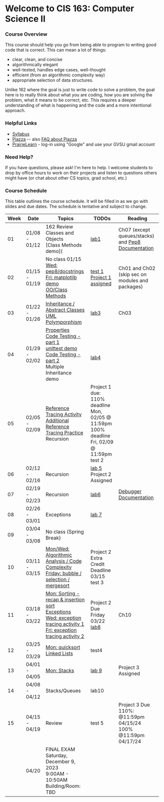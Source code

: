 # Welcome to CIS 163:  Computer Science II

### Course Overview
This course should help you go from being able to program to writing good code that is correct.
This can mean a lot of things:
* clear, clean, and concise
* algorithmically elegant
* well-tested, handles edge cases, well-thought
* efficient (from an algorithmic complexity way)
* appropriate selection of data structures.

Unlike 162 where the goal is just to write code to solve a problem, the goal here is to really think about
what you are coding, how you are solving the problem, what it means to be correct, etc.
This requires a deeper understanding
of what is happening and the code and a more intentional approach.

### Helpful Links

* [Syllabus](syllabus.md)
* [Piazza](https://piazza.com/gvsu/winter2024/cis16302/home) -- also [FAQ about Piazza](piazza-faq.md)
* [PrairieLearn](https://us.prairielearn.com/pl/course_instance/147595) - log-in
  using "Google" and use your GVSU gmail account

### Need Help?
If you have questions, please ask!  I'm here to help.  I welcome students
to drop by office hours to work on their projects and
listen to questions others might have (or chat
about other CS topics, grad school, etc.)

### Course Schedule
This table outlines the course schedule.  It will be filled in
as we go with slides and due dates.  The schedule is tentative and subject to change.

| Week | Date          | Topics | TODOs | Reading |
| ---- | ------------- | ------ | ----- | ------- |
|  01  | 01/08 - 01/12 | 162 Review <br>  Classes and Objects <br> [Class Methods demo](|  [lab1](https://us.prairielearn.com/pl/course_instance/147595/assessment/2388788) | Ch07 (except queues/stacks) and [Pep8 Documentation](https://peps.python.org/pep-008) |
|  02  | 01/15 - 01/19 | No class 01/15 <br> [Wed: pep8/docstrings](lec-notes/lec04-pep.pdf) <br> [Fri: matplotlib demo](misc-files/misc/matplotlib.py) <br> [OO/Class Methods](lec-notes/lec05-oo.pdf) | [test 1](https://us.prairielearn.com/pl/course_instance/147595/assessment/2390668) <br> [Project 1 assigned](https://us.prairielearn.com/pl/course_instance/147595/assessment/2391263) | Ch01 and Ch02 (skip sec on modules and packages) |
|  03  | 01/22 - 01/26 | [Inheritance / Abstract Classes](lec-notes/lec06-inheritance.pdf) <br> [UML](lec-notes/lec07-uml.pdf) <br> [Polymporphism](lec08-polymorphism.pdf) | [lab3](https://us.prairielearn.com/pl/course_instance/147595/assessment/2391924) | Ch03 |
|  04  | 01/29 - 02/02 | [Properties](lec-notes/lec09-properties.pdf) <br> [Code Testing - part 1](lec-notes/lec10-testing.pdf) <br> [unittest demo](misc-files/testing/unittest-example.py) <br> [Code Testing - part 2](lec-notes/lec11-testing.pdf) <br> Multiple Inheritance demo |  <br> [lab4](https://us.prairielearn.com/pl/course_instance/147595/assessment/2394081)  |  |
|  05  | 02/05 - 02/09 | [Reference Tracing Activity](misc-files/references/reference-tracing-activity.md) <br> [Additional Reference Tracing Practice](misc-files/references/reference-tracing-activity2.md) <br> Recursion  | Project 1 due: <br> 110% deadline Mon, 02/05 @ 11:59pm <br> 100% deadline Fri, 02/09 @ 11:59pm  <br> test 2 |  |
|  06  | 02/12 - 02/16 | Recursion | [lab 5](https://us.prairielearn.com/pl/course_instance/147595/assessment/2398589) <br> Project 2 Assigned | |  
|  07  | 02/19 - 02/23 | Recursion | [lab6](https://us.prairielearn.com/pl/course_instance/147595/assessment/2400800) | [Debugger Documentation](https://docs.python.org/3/library/pdb.html)  |
|  08  | 02/26 - 03/01 | Exceptions | [lab 7](https://us.prairielearn.com/pl/course_instance/147595/assessment/2402912) | |
|  09  | 03/04 - 03/08 | No class (Spring Break) |  | |
|  10  | 03/11 - 03/15 | [Mon/Wed: Algorithmic Analysis / Code Complexity](lec-notes/lec16-algorithm-analysis.pdf) <br> [Friday: bubble / selection / mergesort](lec-notes/lec17-sorting-bubble-selection-mergesort.pdf) | Project 2 Extra Credit Deadline 03/15 <br> test 3 <br>  |  |
|  11  | 03/18 - 03/22 | [Mon: Sorting - recap & insertion sort](lec-notes/lec18-sorting-insertion.pdf) <br> [Exceptions](lec-notes/lec19-exceptions.pdf) <br> [Wed: exception tracing activity 1](misc-files/exceptions/trace-activity.md) <br> [Fri: exception tracing activity 2](misc-files/exceptions/trace-activity-advanced.md) | Project 2 Due Friday 03/22 <br> [lab8](https://us.prairielearn.com/pl/course_instance/147595/assessment/2407961) | Ch10 |
|  12  | 03/25 - 03/29 | [Mon: quicksort](lec-notes/lec20-sorting-quicksort.pdf) <br> [Linked Lists](lec-notes/lec21-linked-list.pdf) |  test4 | |
|  13  | 04/01 - 04/05 | [Mon: Stacks](lec-notes/lec22-stack.pdf)  | [lab 9](https://us.prairielearn.com/pl/course_instance/147595/assessment/2411690) | Project 3 Assigned  |
|  14  | 04/08 - 04/12 | Stacks/Queues | lab10 | |
|  15  | 04/15 - 04/19 | Review |  test 5 | Project 3 Due <br> 110%: @11:59pm 04/15/24 <br> 100% @11:59pm 04/17/24 | 
|      | 04/20         | FINAL EXAM Saturday, December 9, 2023 <br> 9:00AM - 10:50AM <br> Building/Room:  TBD |  |  |
